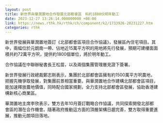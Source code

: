 ```yaml
---
layout: post
title: 新世界與華潤置地合作發展北部都會區　料約1800伙明年動工
date: 2023-12-27 13:26:14.000000000 +08:00
link: https://news.rthk.hk/rthk/ch/component/k2/1733926-20231227.htm
categories: rthk
---
```


新世界發展與華潤置地簽訂《北部都會區項目合作協議》，發展區內住宅項目。其中，兩幅位於元朗南一帶、佔地近15萬平方呎的用地將先行發展，預期可建樓面面積共約72萬平方呎，提供約1800個單位，將於明年動工。

合作協議在中聯辦秘書長王松苗，以及兩個集團管理層見證下簽署。

新世界發展行政總裁鄭志剛表示，集團於北部都會區擁有約1500萬平方呎農地，把握先機爭取發展，對集團前景相當重要。與華潤置地合作建構北部都會區項目，能加速釋放農地價值，同時配合國家規劃，全力支持北部都會區發展，協助香港建構新核心商業區。

華潤置地主席李欣表示，雙方去年10月簽訂戰略合作協議，共同探索開發北部都會區的潛在合作機會。隨著政府推動這方面的頂層架構日趨完善，雙方取得重要進展，推動元朗項目落地。
